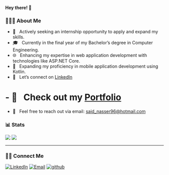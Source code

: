 #### Hey there! 🙂

### 👨🏻‍💻 About Me

- 🚀  &nbsp; Actively seeking an internship opportunity to apply and expand my skills.
- 🎓 &nbsp; Currently in the final year of my Bachelor’s degree in Computer Engineering.
- 🌐 &nbsp; Enhancing my expertise in web application development with technologies like ASP.NET Core.
- 📱 &nbsp; Expanding my proficiency in mobile application development using Kotlin.
- 💼  &nbsp; Let’s connect on [LinkedIn](https://www.linkedin.com/in/said-nasser/)
# - 📁  &nbsp; Check out my [Portfolio](https://saidxyz.github.io/)
- 📧 &nbsp; Feel free to reach out via email: [said_nasser96@hotmail.com](mailto:said_nasser96@hotmail.com)


### 📊 Stats

[![](https://komarev.com/ghpvc/?username=saidxyz&color=blue&label=Profile%20Views)](https://github.com/saidxyz/saidxyz/)
[![](https://img.shields.io/github/followers/saidxyz?label=GitHub%20Followers)](https://github.com/saidxyz)

---

### 🤝🏻 Connect Me

<p>
<a href="https://www.linkedin.com/in/said-nasser/"><img alt="LinkedIn" src="https://img.shields.io/badge/LinkedIn-blue?style=flat-square&logo=linkedin"></a>  
<a href="mailto:said_nasser96@hotmail.com"><img alt="Email" src="https://img.shields.io/badge/Email-said_nasser96@hotmail.com-purple?style=flat-square&logo=gmail"></a>
<a href="https://github.com/saidxyz"><img alt="github" src="https://img.shields.io/badge/github.com-black?style=flat-square&logo=github"></a>
</p>
